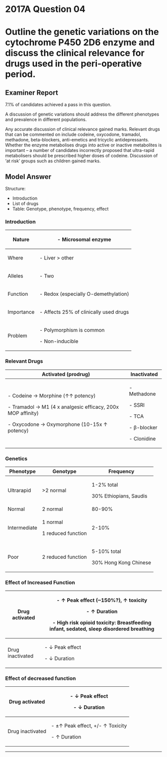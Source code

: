 <div class = "saq"> 

# 2017A Question 04 
# Outline the genetic variations on the cytochrome P450 2D6 enzyme and discuss the clinical relevance for drugs used in the peri-operative period.



## Examiner Report
7.1% of candidates achieved a pass in this question.


A discussion of genetic variations should address the different phenotypes and prevalence in
different populations.


Any accurate discussion of clinical relevance gained marks. Relevant drugs that can be
commented on include codeine, oxycodone, tramadol, methadone, beta-blockers, anti-emetics
and tricyclic antidepressants. Whether the enzyme metabolises drugs into active or inactive
metabolites is important – a number of candidates incorrectly proposed that ultra-rapid
metabolisers should be prescribed higher doses of codeine. Discussion of ‘at risk’ groups such
as children gained marks.

## Model Answer
Structure:
- Introduction
- List of drugs
- Table: Genotype, phenotype, frequency, effect

### Introduction

|Nature|<p>- Microsomal enzyme</p>|
| -- | -- |
|Where|<p>- Liver > other</p>|
|Alleles|<p>- Two</p>|
|Function|<p>- Redox (especially O-demethylation)</p>|
|Importance|<p>- Affects 25% of clinically used drugs</p>|
|Problem|<p>- Polymorphism is common</p><p>- Non-inducible</p>|

### Relevant Drugs

|Activated (prodrug)|Inactivated|
| -- | -- |
|<p>- Codeine → Morphine (↑↑ potency)</p><p>- Tramadol → M1 (4 x analgesic efficacy, 200x MOP affinity)</p><p>- Oxycodone → Oxymorphone (10-15x ↑ potency)</p>|<p>- Methadone</p><p>- SSRI</p><p>- TCA</p><p>- β-blocker</p><p>- Clonidine</p>|

### Genetics

|Phenotype|Genotype|Frequency|
| -- | -- | -- |
|Ultrarapid|<p>>2 normal</p>|<p>1-2% total</p><p>30% Ethiopians, Saudis</p>|
|Normal|2 normal|80-90%|
|Intermediate|<p>1 normal</p><p>1 reduced function</p>|2-10%|
|Poor|2 reduced function|<p>5-10% total</p><p>30% Hong Kong Chinese</p>|

### Effect of Increased Function

|Drug activated|<p>- ↑ Peak effect (~150%?), ↑ toxicity</p><p>- ↑ Duration</p><p>- High risk opioid toxicity: Breastfeeding infant, sedated, sleep disordered breathing</p>|
| -- | -- |
|Drug inactivated|<p>- ↓ Peak effect</p><p>- ↓ Duration</p>|


### Effect of decreased function

|Drug activated|<p>- ↓ Peak effect</p><p>- ↓ Duration</p>|
| -- | -- |
|Drug inactivated|<p>- ±↑ Peak effect, +/- ↑ Toxicity</p><p>- ↑ Duration</p>|


 
--- 

</div>